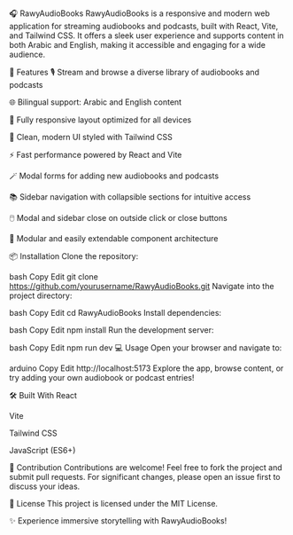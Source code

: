 🎧 RawyAudioBooks
RawyAudioBooks is a responsive and modern web application for streaming audiobooks and podcasts, built with React, Vite, and Tailwind CSS. It offers a sleek user experience and supports content in both Arabic and English, making it accessible and engaging for a wide audience.

🚀 Features
🎙️ Stream and browse a diverse library of audiobooks and podcasts

🌐 Bilingual support: Arabic and English content

📱 Fully responsive layout optimized for all devices

🎨 Clean, modern UI styled with Tailwind CSS

⚡ Fast performance powered by React and Vite

🪄 Modal forms for adding new audiobooks and podcasts

📚 Sidebar navigation with collapsible sections for intuitive access

🖱️ Modal and sidebar close on outside click or close buttons

🔧 Modular and easily extendable component architecture

📦 Installation
Clone the repository:

bash
Copy
Edit
git clone https://github.com/yourusername/RawyAudioBooks.git
Navigate into the project directory:

bash
Copy
Edit
cd RawyAudioBooks
Install dependencies:

bash
Copy
Edit
npm install
Run the development server:

bash
Copy
Edit
npm run dev
💻 Usage
Open your browser and navigate to:

arduino
Copy
Edit
http://localhost:5173
Explore the app, browse content, or try adding your own audiobook or podcast entries!

🛠️ Built With
React

Vite

Tailwind CSS

JavaScript (ES6+)

🤝 Contribution
Contributions are welcome!
Feel free to fork the project and submit pull requests.
For significant changes, please open an issue first to discuss your ideas.

📄 License
This project is licensed under the MIT License.

✨ Experience immersive storytelling with RawyAudioBooks!

